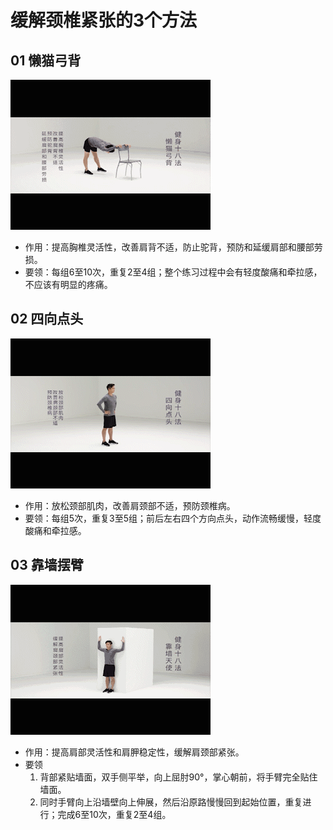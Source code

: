 # 缓解颈椎紧张的3个方法

## 01 懒猫弓背

![懒猫弓背](img/01.gif)

* 作用：提高胸椎灵活性，改善肩背不适，防止驼背，预防和延缓肩部和腰部劳损。
* 要领：每组6至10次，重复2至4组；整个练习过程中会有轻度酸痛和牵拉感，不应该有明显的疼痛。

## 02 四向点头

![四向点头](img/02.gif)

* 作用：放松颈部肌肉，改善肩颈部不适，预防颈椎病。
* 要领：每组5次，重复3至5组；前后左右四个方向点头，动作流畅缓慢，轻度酸痛和牵拉感。

## 03 靠墙摆臂

![靠墙摆臂](img/03.gif)

* 作用：提高肩部灵活性和肩胛稳定性，缓解肩颈部紧张。
* 要领
  1. 背部紧贴墙面，双手侧平举，向上屈肘90°，掌心朝前，将手臂完全贴住墙面。
  2. 同时手臂向上沿墙壁向上伸展，然后沿原路慢慢回到起始位置，重复进行；完成6至10次，重复2至4组。
